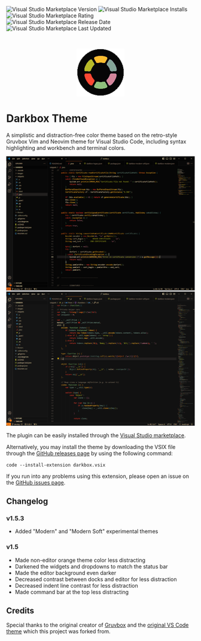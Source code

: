 ![Visual Studio Marketplace Version](https://img.shields.io/visual-studio-marketplace/v/bottledlactose.darkbox)
![Visual Studio Marketplace Installs](https://img.shields.io/visual-studio-marketplace/i/bottledlactose.darkbox)
![Visual Studio Marketplace Rating](https://img.shields.io/visual-studio-marketplace/r/bottledlactose.darkbox)
![Visual Studio Marketplace Release Date](https://img.shields.io/visual-studio-marketplace/release-date/bottledlactose.darkbox)
![Visual Studio Marketplace Last Updated](https://img.shields.io/visual-studio-marketplace/last-updated/bottledlactose.darkbox)

<br />
<p align="center">
  <img src="https://raw.githubusercontent.com/bottledlactose/darkbox-vscode/trunk/images/icon.png" alt="icon" />
</p>

# Darkbox Theme

A simplistic and distraction-free color theme based on the retro-style Gruvbox Vim and Neovim theme for Visual Studio Code, including syntax highlighting and workbench and terminal colors.

![Dakrbox](https://raw.githubusercontent.com/bottledlactose/darkbox-vscode/trunk/images/screenshot.png)
![Darkbox Soft](https://raw.githubusercontent.com/bottledlactose/darkbox-vscode/trunk/images/screenshot-soft.png)

The plugin can be easily installed through the [Visual Studio marketplace](https://marketplace.visualstudio.com/items?itemName=bottledlactose.darkbox).

Alternatively, you may install the theme by downloading the VSIX file through the [GitHub releases page](https://github.com/bottledlactose/darkbox-vscode/releases) by using the following command:
```
code --install-extension darkbox.vsix
```

If you run into any problems using this extension, please open an issue on the [GitHub issues page](https://github.com/bottledlactose/darkbox-vscode/issues).

## Changelog

### v1.5.3

- Added "Modern" and "Modern Soft" experimental themes

### v1.5

- Made non-editor orange theme color less distracting
- Darkened the widgets and dropdowns to match the status bar
- Made the editor background even darker
- Decreased contrast between docks and editor for less distraction
- Decreased indent line contrast for less distraction
- Made command bar at the top less distracting

## Credits

Special thanks to the original creator of [Gruvbox](https://github.com/morhetz/gruvbox) and the [original VS Code theme](https://github.com/jdinhify/vscode-theme-gruvbox) which this project was forked from.
